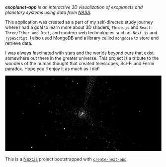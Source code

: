 _**exoplanet-app** is an interactive 3D visualization of exoplanets and planetary systems using data from [NASA](https://exoplanetarchive.ipac.caltech.edu/docs/API_PS_columns.html)._

This application was created as a part of my self-directed study journey where I had a goal to learn more about 3D shaders, `Three.js` and `React-Three/Fiber and Drei`, and modern web technologies such as `Next.js` and `TypeScript`. I also used MongoDB and a library called `mongoose` to store and retrieve data.

I was always fascinated with stars and the worlds beyond ours that exist somewhere out there in the greater universe. This project is a tribute to the wonders of the human thought that created telescopes, Sci-Fi and Fermi paradox. Hope you'll enjoy it as much as I did!

![Alt text](/public/image.png)

This is a [Next.js](https://nextjs.org/) project bootstrapped with [`create-next-app`](https://github.com/vercel/next.js/tree/canary/packages/create-next-app).
